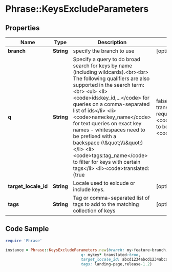 # Phrase::KeysExcludeParameters

## Properties

Name | Type | Description | Notes
------------ | ------------- | ------------- | -------------
**branch** | **String** | specify the branch to use | [optional] 
**q** | **String** | Specify a query to do broad search for keys by name (including wildcards).&lt;br&gt;&lt;br&gt; The following qualifiers are also supported in the search term:&lt;br&gt; &lt;ul&gt;   &lt;li&gt;&lt;code&gt;ids:key_id,...&lt;/code&gt; for queries on a comma-separated list of ids&lt;/li&gt;   &lt;li&gt;&lt;code&gt;name:key_name&lt;/code&gt; for text queries on exact key names - whitespaces need to be prefixed with a backspace (\\\&quot;\\\\\\\&quot;)&lt;/li&gt;   &lt;li&gt;&lt;code&gt;tags:tag_name&lt;/code&gt; to filter for keys with certain tags&lt;/li&gt;   &lt;li&gt;&lt;code&gt;translated:{true|false}&lt;/code&gt; for translation status (also requires &lt;code&gt;locale_id&lt;/code&gt; to be specified)&lt;/li&gt;   &lt;li&gt;&lt;code&gt;updated_at:{&gt;&#x3D;|&lt;&#x3D;}2013-02-21T00:00:00Z&lt;/code&gt; for date range queries&lt;/li&gt;   &lt;li&gt;&lt;code&gt;unmentioned_in_upload:upload_id&lt;/code&gt; to filter keys unmentioned within upload&lt;/li&gt; &lt;/ul&gt; Find more examples &lt;a href&#x3D;\&quot;#overview--usage-examples\&quot;&gt;here&lt;/a&gt;.  | [optional] 
**target_locale_id** | **String** | Locale used to exlcude or include keys. | [optional] 
**tags** | **String** | Tag or comma-separated list of tags to add to the matching collection of keys | [optional] 

## Code Sample

```ruby
require 'Phrase'

instance = Phrase::KeysExcludeParameters.new(branch: my-feature-branch,
                                 q: mykey* translated:true,
                                 target_locale_id: abcd1234abcd1234abcd1234abcd1234,
                                 tags: landing-page,release-1.2)
```


